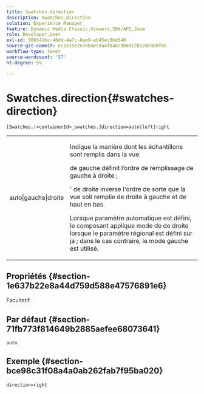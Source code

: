 ```yaml
---
title: Swatches.direction
description: Swatches.direction
solution: Experience Manager
feature: Dynamic Media Classic,Viewers,SDK/API,Zoom
role: Developer,User
exl-id: 906541bc-46dd-4a7c-8ee9-eb45ec3bd340
source-git-commit: ec2a15e2e76bae5da4fbabc9b6912b12dc080f66
workflow-type: tm+mt
source-wordcount: '57'
ht-degree: 5%

---
```


# Swatches.direction{#swatches-direction}

`[Swatches.|<containerId>_swatches.]direction=auto|left|right`

<table id="table_B4B930A32C0742F4932BF071B9EEA9F4"> 
 <tbody> 
  <tr> 
   <td> <p> <span class="codeph"> auto|gauche|droite </span> </p> </td> 
   <td> <p> Indique la manière dont les échantillons sont remplis dans la vue. </p> <p> <span class="codeph"> </span> de gauche définit l’ordre de remplissage de gauche à droite ; </p> <p> <span class="codeph">'</span> de droite inverse l'ordre de sorte que la vue soit remplie de droite à gauche et de haut en bas. </p> <p>Lorsque <span class="codeph"> paramètre </span> automatique est défini, le composant applique <span class="codeph"> mode de </span> de droite lorsque le paramètre régional est défini sur <span class="codeph"> ja </span> ; dans le cas contraire, le mode gauche est utilisé. </p> </td> 
  </tr> 
 </tbody> 
</table>

## Propriétés {#section-1e637b22e8a44d759d588e47576891e6}

Facultatif.

## Par défaut {#section-71fb773f814649b2885aefee68073641}

`auto`

## Exemple {#section-bce98c31f08a4a0ab262fab7f95ba020}

`direction=right`
